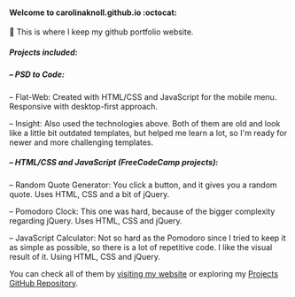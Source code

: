 #### Welcome to carolinaknoll.github.io :octocat:
:seedling: This is where I keep my github portfolio website.  
##### Projects included:  
##### – PSD to Code:  
– Flat-Web: Created with HTML/CSS and JavaScript for the mobile menu. Responsive with desktop-first approach.  

– Insight: Also used the technologies above. Both of them are old and look like a little bit outdated templates, but helped me learn a lot, so I'm ready for newer and more challenging templates.  

##### – HTML/CSS and JavaScript (FreeCodeCamp projects):  
– Random Quote Generator: You click a button, and it gives you a random quote. Uses HTML, CSS and a bit of jQuery.  

– Pomodoro Clock: This one was hard, because of the bigger complexity regarding jQuery. Uses HTML, CSS and jQuery.  

– JavaScript Calculator: Not so hard as the Pomodoro since I tried to keep it as simple as possible, so there is a lot of repetitive code. I like the visual result of it. Using HTML, CSS and jQuery.  

You can check all of them by [visiting my website](carolinaknoll.github.io) or exploring my [Projects GitHub Repository](https://github.com/carolinaknoll/projects).
